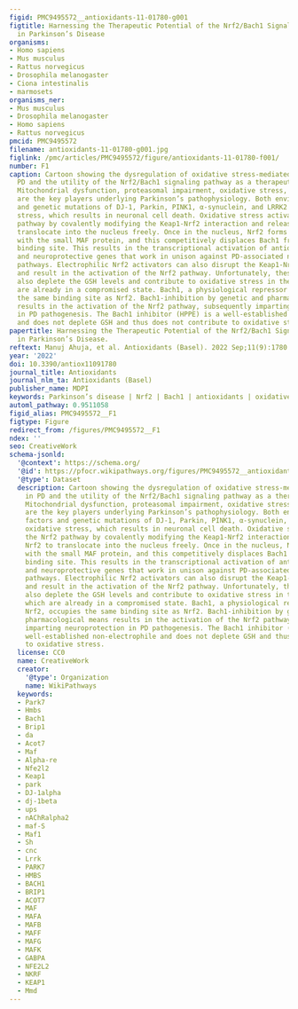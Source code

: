 ```yaml
---
figid: PMC9495572__antioxidants-11-01780-g001
figtitle: Harnessing the Therapeutic Potential of the Nrf2/Bach1 Signaling Pathway
  in Parkinson’s Disease
organisms:
- Homo sapiens
- Mus musculus
- Rattus norvegicus
- Drosophila melanogaster
- Ciona intestinalis
- marmosets
organisms_ner:
- Mus musculus
- Drosophila melanogaster
- Homo sapiens
- Rattus norvegicus
pmcid: PMC9495572
filename: antioxidants-11-01780-g001.jpg
figlink: /pmc/articles/PMC9495572/figure/antioxidants-11-01780-f001/
number: F1
caption: Cartoon showing the dysregulation of oxidative stress-mediated pathways in
  PD and the utility of the Nrf2/Bach1 signaling pathway as a therapeutic target.
  Mitochondrial dysfunction, proteasomal impairment, oxidative stress, and neuroinflammation
  are the key players underlying Parkinson’s pathophysiology. Both environmental factors
  and genetic mutations of DJ-1, Parkin, PINK1, α-synuclein, and LRRK2 increase oxidative
  stress, which results in neuronal cell death. Oxidative stress activates the Nrf2
  pathway by covalently modifying the Keap1-Nrf2 interaction and releasing Nrf2 to
  translocate into the nucleus freely. Once in the nucleus, Nrf2 forms heterodimers
  with the small MAF protein, and this competitively displaces Bach1 from the ARE
  binding site. This results in the transcriptional activation of antioxidant, anti-inflammatory,
  and neuroprotective genes that work in unison against PD-associated neurodegenerative
  pathways. Electrophilic Nrf2 activators can also disrupt the Keap1-Nrf2 interaction
  and result in the activation of the Nrf2 pathway. Unfortunately, these Nrf2 activators
  also deplete the GSH levels and contribute to oxidative stress in the neurons, which
  are already in a compromised state. Bach1, a physiological repressor of Nrf2, occupies
  the same binding site as Nrf2. Bach1-inhibition by genetic and pharmacological means
  results in the activation of the Nrf2 pathway, subsequently imparting neuroprotection
  in PD pathogenesis. The Bach1 inhibitor (HPPE) is a well-established non-electrophile
  and does not deplete GSH and thus does not contribute to oxidative stress.
papertitle: Harnessing the Therapeutic Potential of the Nrf2/Bach1 Signaling Pathway
  in Parkinson’s Disease.
reftext: Manuj Ahuja, et al. Antioxidants (Basel). 2022 Sep;11(9):1780.
year: '2022'
doi: 10.3390/antiox11091780
journal_title: Antioxidants
journal_nlm_ta: Antioxidants (Basel)
publisher_name: MDPI
keywords: Parkinson’s disease | Nrf2 | Bach1 | antioxidants | oxidative stress | electrophile
automl_pathway: 0.9511058
figid_alias: PMC9495572__F1
figtype: Figure
redirect_from: /figures/PMC9495572__F1
ndex: ''
seo: CreativeWork
schema-jsonld:
  '@context': https://schema.org/
  '@id': https://pfocr.wikipathways.org/figures/PMC9495572__antioxidants-11-01780-g001.html
  '@type': Dataset
  description: Cartoon showing the dysregulation of oxidative stress-mediated pathways
    in PD and the utility of the Nrf2/Bach1 signaling pathway as a therapeutic target.
    Mitochondrial dysfunction, proteasomal impairment, oxidative stress, and neuroinflammation
    are the key players underlying Parkinson’s pathophysiology. Both environmental
    factors and genetic mutations of DJ-1, Parkin, PINK1, α-synuclein, and LRRK2 increase
    oxidative stress, which results in neuronal cell death. Oxidative stress activates
    the Nrf2 pathway by covalently modifying the Keap1-Nrf2 interaction and releasing
    Nrf2 to translocate into the nucleus freely. Once in the nucleus, Nrf2 forms heterodimers
    with the small MAF protein, and this competitively displaces Bach1 from the ARE
    binding site. This results in the transcriptional activation of antioxidant, anti-inflammatory,
    and neuroprotective genes that work in unison against PD-associated neurodegenerative
    pathways. Electrophilic Nrf2 activators can also disrupt the Keap1-Nrf2 interaction
    and result in the activation of the Nrf2 pathway. Unfortunately, these Nrf2 activators
    also deplete the GSH levels and contribute to oxidative stress in the neurons,
    which are already in a compromised state. Bach1, a physiological repressor of
    Nrf2, occupies the same binding site as Nrf2. Bach1-inhibition by genetic and
    pharmacological means results in the activation of the Nrf2 pathway, subsequently
    imparting neuroprotection in PD pathogenesis. The Bach1 inhibitor (HPPE) is a
    well-established non-electrophile and does not deplete GSH and thus does not contribute
    to oxidative stress.
  license: CC0
  name: CreativeWork
  creator:
    '@type': Organization
    name: WikiPathways
  keywords:
  - Park7
  - Hmbs
  - Bach1
  - Brip1
  - da
  - Acot7
  - Maf
  - Alpha-re
  - Nfe2l2
  - Keap1
  - park
  - DJ-1alpha
  - dj-1beta
  - ups
  - nAChRalpha2
  - maf-S
  - Maf1
  - Sh
  - cnc
  - Lrrk
  - PARK7
  - HMBS
  - BACH1
  - BRIP1
  - ACOT7
  - MAF
  - MAFA
  - MAFB
  - MAFF
  - MAFG
  - MAFK
  - GABPA
  - NFE2L2
  - NKRF
  - KEAP1
  - Mmd
---
```

